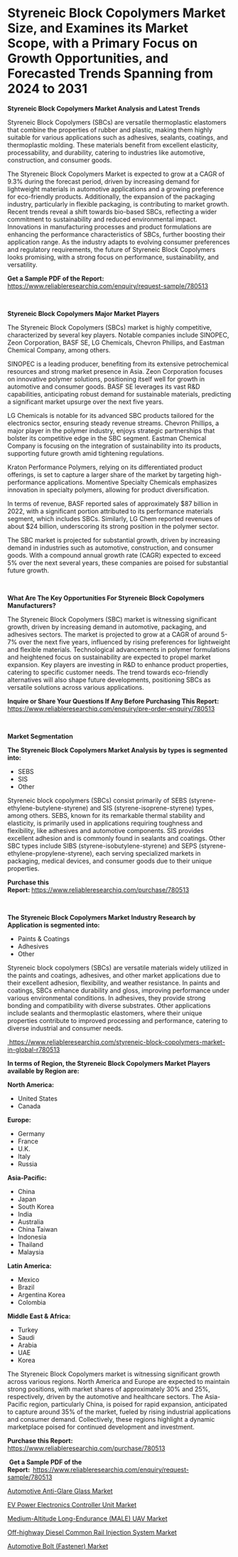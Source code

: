 <p><h1>Styreneic Block Copolymers Market Size, and Examines its Market Scope, with a Primary Focus on Growth Opportunities, and Forecasted Trends Spanning from 2024 to 2031</h1></p><p><strong>Styreneic Block Copolymers Market Analysis and Latest Trends</strong></p>
<p><p>Styreneic Block Copolymers (SBCs) are versatile thermoplastic elastomers that combine the properties of rubber and plastic, making them highly suitable for various applications such as adhesives, sealants, coatings, and thermoplastic molding. These materials benefit from excellent elasticity, processability, and durability, catering to industries like automotive, construction, and consumer goods.</p><p>The Styreneic Block Copolymers Market is expected to grow at a CAGR of 9.3% during the forecast period, driven by increasing demand for lightweight materials in automotive applications and a growing preference for eco-friendly products. Additionally, the expansion of the packaging industry, particularly in flexible packaging, is contributing to market growth. Recent trends reveal a shift towards bio-based SBCs, reflecting a wider commitment to sustainability and reduced environmental impact. Innovations in manufacturing processes and product formulations are enhancing the performance characteristics of SBCs, further boosting their application range. As the industry adapts to evolving consumer preferences and regulatory requirements, the future of Styreneic Block Copolymers looks promising, with a strong focus on performance, sustainability, and versatility.</p></p>
<p><strong>Get a Sample PDF of the Report:&nbsp;</strong> <a href="https://www.reliableresearchiq.com/enquiry/request-sample/780513?utm_campaign=1742&utm_medium=2&utm_source=Github&utm_content=ia&utm_term=15102024&utm_id=styreneic-block-copolymers">https://www.reliableresearchiq.com/enquiry/request-sample/780513</a></p>
<p>&nbsp;</p>
<p><strong>Styreneic Block Copolymers Major Market Players</strong></p>
<p><p>The Styreneic Block Copolymers (SBCs) market is highly competitive, characterized by several key players. Notable companies include SINOPEC, Zeon Corporation, BASF SE, LG Chemicals, Chevron Phillips, and Eastman Chemical Company, among others. </p><p>SINOPEC is a leading producer, benefiting from its extensive petrochemical resources and strong market presence in Asia. Zeon Corporation focuses on innovative polymer solutions, positioning itself well for growth in automotive and consumer goods. BASF SE leverages its vast R&D capabilities, anticipating robust demand for sustainable materials, predicting a significant market upsurge over the next five years. </p><p>LG Chemicals is notable for its advanced SBC products tailored for the electronics sector, ensuring steady revenue streams. Chevron Phillips, a major player in the polymer industry, enjoys strategic partnerships that bolster its competitive edge in the SBC segment. Eastman Chemical Company is focusing on the integration of sustainability into its products, supporting future growth amid tightening regulations.</p><p>Kraton Performance Polymers, relying on its differentiated product offerings, is set to capture a larger share of the market by targeting high-performance applications. Momentive Specialty Chemicals emphasizes innovation in specialty polymers, allowing for product diversification. </p><p>In terms of revenue, BASF reported sales of approximately $87 billion in 2022, with a significant portion attributed to its performance materials segment, which includes SBCs. Similarly, LG Chem reported revenues of about $24 billion, underscoring its strong position in the polymer sector.</p><p>The SBC market is projected for substantial growth, driven by increasing demand in industries such as automotive, construction, and consumer goods. With a compound annual growth rate (CAGR) expected to exceed 5% over the next several years, these companies are poised for substantial future growth.</p></p>
<p>&nbsp;</p>
<p><strong>What Are The Key Opportunities For Styreneic Block Copolymers Manufacturers?</strong></p>
<p><p>The Styreneic Block Copolymers (SBC) market is witnessing significant growth, driven by increasing demand in automotive, packaging, and adhesives sectors. The market is projected to grow at a CAGR of around 5-7% over the next five years, influenced by rising preferences for lightweight and flexible materials. Technological advancements in polymer formulations and heightened focus on sustainability are expected to propel market expansion. Key players are investing in R&D to enhance product properties, catering to specific customer needs. The trend towards eco-friendly alternatives will also shape future developments, positioning SBCs as versatile solutions across various applications.</p></p>
<p><strong>Inquire or Share Your Questions If Any Before Purchasing This Report:</strong> <a href="https://www.reliableresearchiq.com/enquiry/pre-order-enquiry/780513?utm_campaign=1742&utm_medium=2&utm_source=Github&utm_content=ia&utm_term=15102024&utm_id=styreneic-block-copolymers">https://www.reliableresearchiq.com/enquiry/pre-order-enquiry/780513</a></p>
<p>&nbsp;</p>
<p><strong>Market Segmentation</strong></p>
<p><strong>The Styreneic Block Copolymers Market Analysis by types is segmented into:</strong></p>
<p><ul><li>SEBS</li><li>SIS</li><li>Other</li></ul></p>
<p><p>Styreneic block copolymers (SBCs) consist primarily of SEBS (styrene-ethylene-butylene-styrene) and SIS (styrene-isoprene-styrene) types, among others. SEBS, known for its remarkable thermal stability and elasticity, is primarily used in applications requiring toughness and flexibility, like adhesives and automotive components. SIS provides excellent adhesion and is commonly found in sealants and coatings. Other SBC types include SIBS (styrene-isobutylene-styrene) and SEPS (styrene-ethylene-propylene-styrene), each serving specialized markets in packaging, medical devices, and consumer goods due to their unique properties.</p></p>
<p><strong>Purchase this Report:&nbsp;</strong><a href="https://www.reliableresearchiq.com/purchase/780513?utm_campaign=1742&utm_medium=2&utm_source=Github&utm_content=ia&utm_term=15102024&utm_id=styreneic-block-copolymers">https://www.reliableresearchiq.com/purchase/780513</a></p>
<p>&nbsp;</p>
<p><strong>The Styreneic Block Copolymers Market Industry Research by Application is segmented into:</strong></p>
<p><ul><li>Paints & Coatings</li><li>Adhesives</li><li>Other</li></ul></p>
<p><p>Styreneic block copolymers (SBCs) are versatile materials widely utilized in the paints and coatings, adhesives, and other market applications due to their excellent adhesion, flexibility, and weather resistance. In paints and coatings, SBCs enhance durability and gloss, improving performance under various environmental conditions. In adhesives, they provide strong bonding and compatibility with diverse substrates. Other applications include sealants and thermoplastic elastomers, where their unique properties contribute to improved processing and performance, catering to diverse industrial and consumer needs.</p></p>
<p><a href="https://www.reliableresearchiq.com/styreneic-block-copolymers-market-in-global-r780513?utm_campaign=1742&utm_medium=2&utm_source=Github&utm_content=ia&utm_term=15102024&utm_id=styreneic-block-copolymers">&nbsp;https://www.reliableresearchiq.com/styreneic-block-copolymers-market-in-global-r780513</a></p>
<p><strong>In terms of Region, the Styreneic Block Copolymers Market Players available by Region are:</strong></p>
<p>
    <p> <strong> North America: </strong>
        <ul>
            <li>United States</li>
            <li>Canada</li>
        </ul>
        </p> 
    <p> <strong> Europe: </strong>
        <ul>
            <li>Germany</li>
            <li>France</li>
            <li>U.K.</li>
            <li>Italy</li>
            <li>Russia</li>
        </ul>
        </p> 
    <p> <strong> Asia-Pacific: </strong>
        <ul>
            <li>China</li>
            <li>Japan</li>
            <li>South Korea</li>
            <li>India</li>
            <li>Australia</li>
            <li>China Taiwan</li>
            <li>Indonesia</li>
            <li>Thailand</li>
            <li>Malaysia</li>
        </ul>
        </p> 
    <p> <strong> Latin America: </strong>
        <ul>
            <li>Mexico</li>
            <li>Brazil</li>
            <li>Argentina Korea</li>
            <li>Colombia</li>
        </ul>
        </p> 
    <p> <strong> Middle East & Africa: </strong>
        <ul>
            <li>Turkey</li>
            <li>Saudi</li>
            <li>Arabia</li>
            <li>UAE</li>
            <li>Korea</li>
        </ul>
    </p>
    </p>
<p><p>The Styreneic Block Copolymers market is witnessing significant growth across various regions. North America and Europe are expected to maintain strong positions, with market shares of approximately 30% and 25%, respectively, driven by the automotive and healthcare sectors. The Asia-Pacific region, particularly China, is poised for rapid expansion, anticipated to capture around 35% of the market, fueled by rising industrial applications and consumer demand. Collectively, these regions highlight a dynamic marketplace poised for continued development and investment.</p></p>
<p><strong>Purchase this Report: </strong><a href="https://www.reliableresearchiq.com/purchase/780513?utm_campaign=1742&utm_medium=2&utm_source=Github&utm_content=ia&utm_term=15102024&utm_id=styreneic-block-copolymers">https://www.reliableresearchiq.com/purchase/780513</a></p>
<p>&nbsp;<strong>Get a Sample PDF of the Report:&nbsp;&nbsp;</strong><a href="https://www.reliableresearchiq.com/enquiry/request-sample/780513?utm_campaign=1742&utm_medium=2&utm_source=Github&utm_content=ia&utm_term=15102024&utm_id=styreneic-block-copolymers">https://www.reliableresearchiq.com/enquiry/request-sample/780513</a></p>
<p><strong></strong></p>
<p><p><a href="https://www.linkedin.com/pulse/global-automotive-anti-glare-glass-nexus-sector-confluences-regional-bseec?utm_campaign=1742&utm_medium=2&utm_source=Github&utm_content=ia&utm_term=15102024&utm_id=styreneic-block-copolymers">Automotive Anti-Glare Glass Market</a></p><p><a href="https://www.linkedin.com/pulse/ev-power-electronics-controller-unit-market-global-trends-forecast-jiric?utm_campaign=1742&utm_medium=2&utm_source=Github&utm_content=ia&utm_term=15102024&utm_id=styreneic-block-copolymers">EV Power Electronics Controller Unit Market</a></p><p><a href="https://www.linkedin.com/pulse/strategic-market-insights-navigating-global-medium-altitude-t9yuc?utm_campaign=1742&utm_medium=2&utm_source=Github&utm_content=ia&utm_term=15102024&utm_id=styreneic-block-copolymers">Medium-Altitude Long-Endurance (MALE) UAV Market</a></p><p><a href="https://www.linkedin.com/pulse/off-highway-diesel-common-rail-injection-system-market-outlook-pyric?utm_campaign=1742&utm_medium=2&utm_source=Github&utm_content=ia&utm_term=15102024&utm_id=styreneic-block-copolymers">Off-highway Diesel Common Rail Injection System Market</a></p><p><a href="https://www.linkedin.com/pulse/automotive-bolt-fastener-market-trends-detailed-study-its-segmentation-ishwc?utm_campaign=1742&utm_medium=2&utm_source=Github&utm_content=ia&utm_term=15102024&utm_id=styreneic-block-copolymers">Automotive Bolt (Fastener) Market</a></p></p>